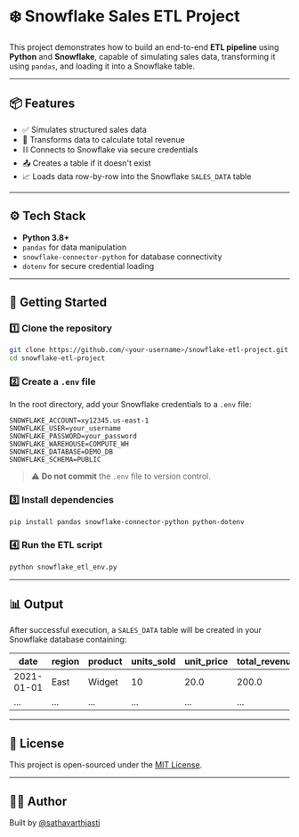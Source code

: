 # ❄️ Snowflake Sales ETL Project

This project demonstrates how to build an end-to-end **ETL pipeline** using **Python** and **Snowflake**, capable of simulating sales data, transforming it using `pandas`, and loading it into a Snowflake table.

---

## 📦 Features

- ✅ Simulates structured sales data
- 🔄 Transforms data to calculate total revenue
- ⛓️ Connects to Snowflake via secure credentials
- 📤 Creates a table if it doesn't exist
- 📈 Loads data row-by-row into the Snowflake `SALES_DATA` table

---

## ⚙️ Tech Stack

- **Python 3.8+**
- `pandas` for data manipulation
- `snowflake-connector-python` for database connectivity
- `dotenv` for secure credential loading

---

## 🧪 Getting Started

### 1️⃣ Clone the repository
```bash
git clone https://github.com/<your-username>/snowflake-etl-project.git
cd snowflake-etl-project
```

### 2️⃣ Create a `.env` file
In the root directory, add your Snowflake credentials to a `.env` file:

```env
SNOWFLAKE_ACCOUNT=xy12345.us-east-1
SNOWFLAKE_USER=your_username
SNOWFLAKE_PASSWORD=your_password
SNOWFLAKE_WAREHOUSE=COMPUTE_WH
SNOWFLAKE_DATABASE=DEMO_DB
SNOWFLAKE_SCHEMA=PUBLIC
```

> ⚠️ **Do not commit** the `.env` file to version control.

### 3️⃣ Install dependencies
```bash
pip install pandas snowflake-connector-python python-dotenv
```

### 4️⃣ Run the ETL script
```bash
python snowflake_etl_env.py
```

---

## 📊 Output

After successful execution, a `SALES_DATA` table will be created in your Snowflake database containing:

| date       | region | product | units_sold | unit_price | total_revenue |
|------------|--------|---------|------------|-------------|----------------|
| 2021-01-01 | East   | Widget  | 10         | 20.0        | 200.0          |
| ...        | ...    | ...     | ...        | ...         | ...            |

---


## 📝 License

This project is open-sourced under the [MIT License](LICENSE).

---

## 🙋‍♂️ Author

Built by [@sathavarthjasti](https://github.com/sathavarthjasti) 

